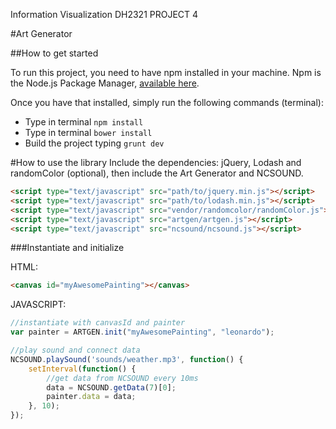 Information Visualization DH2321
PROJECT 4

#Art Generator

##How to get started

To run this project, you need to have npm installed in your machine. Npm is the Node.js Package Manager, [available here](http://nodejs.org/).

Once you have that installed, simply run the following commands (terminal):

* Type in terminal `npm install`
* Type in terminal `bower install`
* Build the project typing `grunt dev`

#How to use the library
Include the dependencies: jQuery, Lodash and randomColor (optional), then include the Art Generator and NCSOUND.

```html
<script type="text/javascript" src="path/to/jquery.min.js"></script>
<script type="text/javascript" src="path/to/lodash.min.js"></script>
<script type="text/javascript" src="vendor/randomcolor/randomColor.js"></script>
<script type="text/javascript" src="artgen/artgen.js"></script>
<script type="text/javascript" src="ncsound/ncsound.js"></script>
```

###Instantiate and initialize

HTML:

```html
<canvas id="myAwesomePainting"></canvas>
```

JAVASCRIPT:

```javascript
//instantiate with canvasId and painter
var painter = ARTGEN.init("myAwesomePainting", "leonardo");

//play sound and connect data
NCSOUND.playSound('sounds/weather.mp3', function() {
    setInterval(function() {
    	//get data from NCSOUND every 10ms
        data = NCSOUND.getData(7)[0];
        painter.data = data;
    }, 10);
});
```